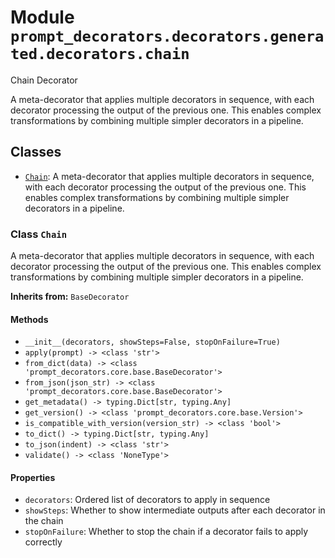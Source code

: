 # Module `prompt_decorators.decorators.generated.decorators.chain`

Chain Decorator

A meta-decorator that applies multiple decorators in sequence, with each decorator processing the output of the previous one. This enables complex transformations by combining multiple simpler decorators in a pipeline.

## Classes

- [`Chain`](#class-chain): A meta-decorator that applies multiple decorators in sequence, with each decorator processing the output of the previous one. This enables complex transformations by combining multiple simpler decorators in a pipeline.

### Class `Chain`

A meta-decorator that applies multiple decorators in sequence, with each decorator processing the output of the previous one. This enables complex transformations by combining multiple simpler decorators in a pipeline.

**Inherits from:** `BaseDecorator`

#### Methods

- `__init__(decorators, showSteps=False, stopOnFailure=True)`
- `apply(prompt) -> <class 'str'>`
- `from_dict(data) -> <class 'prompt_decorators.core.base.BaseDecorator'>`
- `from_json(json_str) -> <class 'prompt_decorators.core.base.BaseDecorator'>`
- `get_metadata() -> typing.Dict[str, typing.Any]`
- `get_version() -> <class 'prompt_decorators.core.base.Version'>`
- `is_compatible_with_version(version_str) -> <class 'bool'>`
- `to_dict() -> typing.Dict[str, typing.Any]`
- `to_json(indent) -> <class 'str'>`
- `validate() -> <class 'NoneType'>`
#### Properties

- `decorators`: Ordered list of decorators to apply in sequence
- `showSteps`: Whether to show intermediate outputs after each decorator in the chain
- `stopOnFailure`: Whether to stop the chain if a decorator fails to apply correctly
